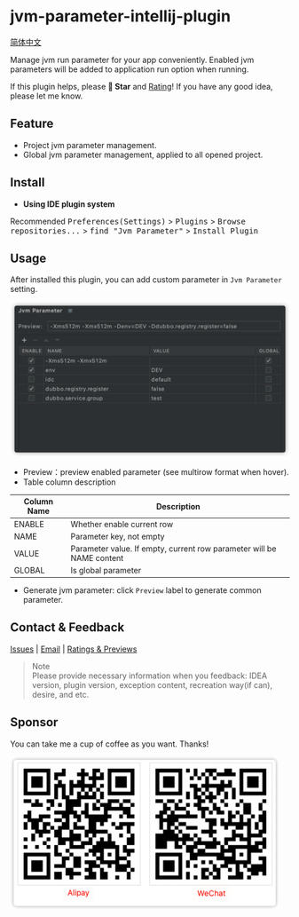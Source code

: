 # jvm-parameter-intellij-plugin

[简体中文](./README.zh_CN.md)

Manage jvm run parameter for your app conveniently. Enabled jvm parameters will be added to application run option when running.

If this plugin helps, please **🌟 Star** and [Rating](https://plugins.jetbrains.com/plugin/13204-jvm-parameter/reviews)! If you have any good idea, please let me know.


## Feature
- Project jvm parameter management.
- Global jvm parameter management, applied to all opened project.

## Install
- **Using IDE plugin system**

Recommended <kbd>Preferences(Settings)</kbd> > <kbd>Plugins</kbd> > <kbd>Browse repositories...</kbd> > <kbd>find "Jvm Parameter"</kbd> > <kbd>Install Plugin</kbd>

## Usage
After installed this plugin, you can add custom parameter in `Jvm Parameter` setting.

![setting](./images/setting.png)

- Preview：preview enabled parameter (see multirow format when hover).
- Table column description

|Column Name|Description|
| --- | --- |
| ENABLE | Whether enable current row |
| NAME | Parameter key, not empty |
| VALUE | Parameter value. If empty, current row parameter will be NAME content |
| GLOBAL | Is global parameter |

- Generate jvm parameter: click `Preview` label to generate common parameter.

## Contact & Feedback
[Issues](https://github.com/newhoo/jvm-parameter-intellij-plugin/issues) | [Email](mailto:huzunrong@foxmail.com) | [Ratings & Previews](https://plugins.jetbrains.com/plugin/13204-jvm-parameter/reviews)

> Note  
> Please provide necessary information when you feedback: IDEA version, plugin version, exception content, recreation way(if can), desire, and etc.

## Sponsor
You can take me a cup of coffee as you want. Thanks!

![](images/pay.png)